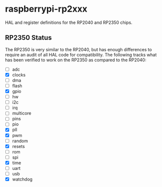 # raspberrypi-rp2xxx

HAL and register definitions for the RP2040 and RP2350 chips.

## RP2350 Status

The RP2350 is very similar to the RP2040, but has enough differences to require an audit of all HAL code for compatibility. The following tracks what has been verified to work on the RP2350 as compared to the RP2040:
- [ ] adc
- [x] clocks
- [ ] dma
- [ ] flash
- [x] gpio
- [ ] hw
- [ ] i2c
- [ ] irq
- [ ] multicore
- [ ] pins
- [ ] pio
- [x] pll
- [x] pwm
- [ ] random
- [x] resets
- [ ] rom
- [ ] spi
- [x] time
- [ ] uart
- [ ] usb
- [x] watchdog